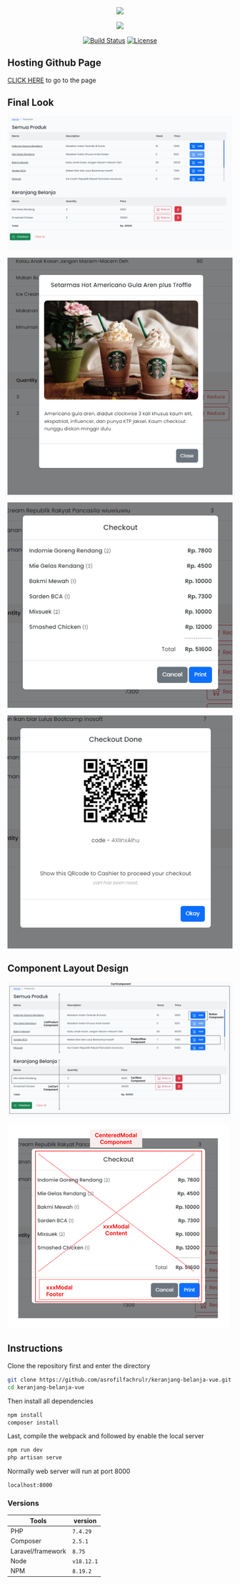 <p align="center"><a href="https://laravel.com" target="_blank"><img src="https://raw.githubusercontent.com/laravel/art/master/logo-lockup/5%20SVG/2%20CMYK/1%20Full%20Color/laravel-logolockup-cmyk-red.svg" width="400"></a></p>
<p align="center"><a href="https://vuejs.org/" target="_blank"><img src="https://github.com/jalbertsr/logo-badge-images/blob/master/img/rsz_vue.png?raw=true" width="100"></a></p>

<p align="center">
<a href="https://travis-ci.org/laravel/framework"><img src="https://travis-ci.org/laravel/framework.svg" alt="Build Status"></a>
<a href="https://packagist.org/packages/laravel/framework"><img src="https://img.shields.io/packagist/l/laravel/framework" alt="License"></a>
</p>

## Hosting Github Page  

[CLICK HERE](https://asrofilfachrulr.github.io/keranjang-belanja-vue/dist/) to go to the page


## Final Look

![Target](./ComponentLayout/Target.png)

![Target1](./ComponentLayout/Target-1.png)

![Target1](./ComponentLayout/Target-2.png)

![Target1](./ComponentLayout/Target-3.png)

## Component Layout Design

![ComponentLayout](./ComponentLayout/VueComponentLayout-1.png)

![ComponentLayout](./ComponentLayout/VueComponentLayout-2.png)

## Instructions

Clone the repository first and enter the directory

```bash
git clone https://github.com/asrofilfachrulr/keranjang-belanja-vue.git
cd keranjang-belanja-vue
```

Then install all dependencies

```bash
npm install
composer install
```

Last, compile the webpack and followed by enable the local server

```bash
npm run dev
php artisan serve
```

Normally web server will run at port 8000

```
localhost:8000
```

### Versions

| Tools             | version    |
| ----------------- | ---------- |
| PHP               | `7.4.29`   |
| Composer          | `2.5.1`    |
| Laravel/framework | `8.75`     |
| Node              | `v18.12.1` |
| NPM               | `8.19.2`   |
